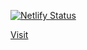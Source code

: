 [![Netlify Status](https://api.netlify.com/api/v1/badges/c3820915-a389-45ca-a6cb-41d202fcdff0/deploy-status)](https://app.netlify.com/sites/sidmaz/deploys)

<a href="https://sidmaz.netlify.app">Visit</a>
